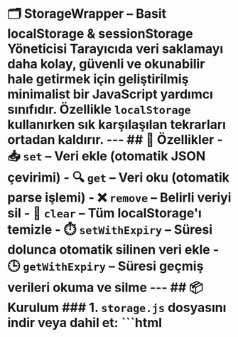 # 🗂️ StorageWrapper – Basit localStorage & sessionStorage Yöneticisi Tarayıcıda veri saklamayı daha kolay, güvenli ve okunabilir hale getirmek için geliştirilmiş minimalist bir JavaScript yardımcı sınıfıdır. Özellikle `localStorage` kullanırken sık karşılaşılan tekrarları ortadan kaldırır. --- ## 🚀 Özellikler - 📥 `set` – Veri ekle (otomatik JSON çevirimi) - 🔍 `get` – Veri oku (otomatik parse işlemi) - ❌ `remove` – Belirli veriyi sil - 🧹 `clear` – Tüm localStorage'ı temizle - ⏱️ `setWithExpiry` – Süresi dolunca otomatik silinen veri ekle - 🕒 `getWithExpiry` – Süresi geçmiş verileri okuma ve silme --- ## 📦 Kurulum ### 1. `storage.js` dosyasını indir veya dahil et: ```html <script src="storage.js"></script>

